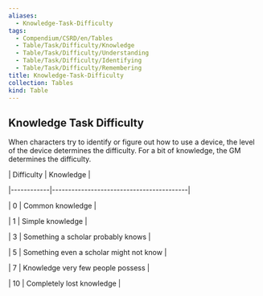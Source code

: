 ```yaml
---
aliases:
  - Knowledge-Task-Difficulty
tags:
  - Compendium/CSRD/en/Tables
  - Table/Task/Difficulty/Knowledge
  - Table/Task/Difficulty/Understanding
  - Table/Task/Difficulty/Identifying
  - Table/Task/Difficulty/Remembering
title: Knowledge-Task-Difficulty
collection: Tables
kind: Table
---
```

## Knowledge Task Difficulty  
When characters try to identify or figure out how to use a device, the level of the device determines the difficulty. For a bit of knowledge, the GM determines the difficulty.  
  
  
| Difficulty | Knowledge                                |  
|------------|------------------------------------------|  
| 0          | Common knowledge                         |  
| 1          | Simple knowledge                         |  
| 3          | Something a scholar probably knows       |  
| 5          | Something even a scholar might not know  |  
| 7          | Knowledge very few people possess        |  
| 10         | Completely lost knowledge                |